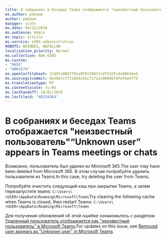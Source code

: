 ```yaml
---
title: В собраниях и беседах Teams отображается "неизвестный пользователь"
ms.author: pebaum
author: pebaum
manager: scotv
ms.date: 04/21/2020
ms.audience: Admin
ms.topic: article
ms.service: o365-administration
ROBOTS: NOINDEX, NOFOLLOW
localization_priority: Normal
ms.collection: Adm_O365
ms.custom:
- "6655"
- "9003574"
ms.openlocfilehash: 22d5fa0087791a9f0139917cd7532fc4a90644e5
ms.sourcegitcommit: 9a39e7cff11854c54c717a2c0094bfdfefee4ffd
ms.translationtype: MT
ms.contentlocale: ru-RU
ms.lasthandoff: 10/01/2020
ms.locfileid: "48334264"
---
```

# <a name="unknown-user-appears-in-teams-meetings-or-chats"></a><span data-ttu-id="6c214-102">В собраниях и беседах Teams отображается "неизвестный пользователь"</span><span class="sxs-lookup"><span data-stu-id="6c214-102">“Unknown user” appears in Teams meetings or chats</span></span>

<span data-ttu-id="6c214-103">Возможно, пользователь был удален из Microsoft 365.</span><span class="sxs-lookup"><span data-stu-id="6c214-103">The user may have been deleted from Microsoft 365.</span></span> <span data-ttu-id="6c214-104">В этом случае попробуйте удалить пользователя из Teams.</span><span class="sxs-lookup"><span data-stu-id="6c214-104">In this case, try deleting the user from Teams.</span></span>  

<span data-ttu-id="6c214-105">Попробуйте очистить следующий кэш при закрытии Teams, а затем перезапустите teams: `C:\Users\<USER>\AppData\Roaming\Microsoft\Teams`</span><span class="sxs-lookup"><span data-stu-id="6c214-105">Try clearing the following cache when Teams is closed, then restart Teams: `C:\Users\<USER>\AppData\Roaming\Microsoft\Teams`</span></span>

<span data-ttu-id="6c214-106">Для получения обновлений об этой ошибке ознакомьтесь с разделом  [Удаленный пользователь отображается как "неизвестный пользователь" в Microsoft Teams](https://docs.microsoft.com/MicrosoftTeams/troubleshoot/known-issues/removed-user-appears-as-unknown).</span><span class="sxs-lookup"><span data-stu-id="6c214-106">For updates on this issue, see  [Removed user appears as "Unknown user" in Microsoft Teams](https://docs.microsoft.com/MicrosoftTeams/troubleshoot/known-issues/removed-user-appears-as-unknown).</span></span>
